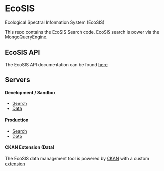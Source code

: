 EcoSIS
====

Ecological Spectral Information System (EcoSIS)

This repo contains the EcoSIS Search code.  EcoSIS search is power via the [MongoQueryEngine](https://github.com/CSTARS/MongoQueryEngine).

## EcoSIS API
The EcoSIS API documentation can be found [here](http://cstars.github.io/esis/)

## Servers

#### Development / Sandbox
- [Search](http://dev-search.ecospectra.org)
- [Data](http://dev-data.ecospectra.org)

#### Production
- [Search](http://ecospectra.org)
- [Data](http://data.ecospectra.org)

#### CKAN Extension (Data)
The EcoSIS data management tool is powered by [CKAN](http://ckan.org) with a custom [extension](https://github.com/CSTARS/ckanext-esis)
